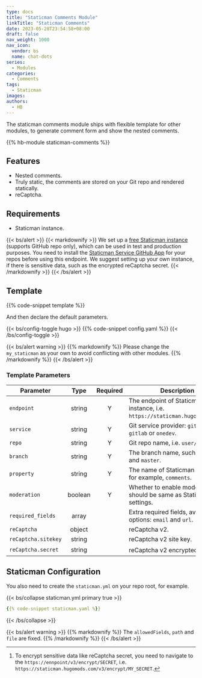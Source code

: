 ```yaml
---
type: docs
title: "Staticman Comments Module"
linkTitle: "Staticman Comments"
date: 2023-05-28T23:54:58+08:00
draft: false
nav_weight: 1000
nav_icon:
  vendor: bs
  name: chat-dots
series:
  - Modules
categories:
  - Comments
tags:
  - Staticman
images:
authors:
  - HB
---
```


The staticman comments module ships with flexible template for other modules, to generate comment form and show the nested comments.

<!--more-->

{{% hb-module staticman-comments %}}

## Features

- Nested comments.
- Truly static, the comments are stored on your Git repo and rendered statically.
- reCaptcha.

## Requirements

- Staticman instance.

{{< bs/alert >}}
{{< markdownify >}}
We set up a [free Staticman instance](https://staticman.hugomods.com/) (supports GitHub repo only), which can be used in test and production purposes.
You need to install the [Staticman Service GitHub App](https://github.com/apps/staticman-service) for your repos before using this endpoint.
We suggest setting up your own instance, if there is sensitive data, such as the encrypted reCaptcha secret.
{{< /markdownify >}}
{{< /bs/alert >}}

## Template

{{% code-snippet template %}}

And then declare the default parameters.

{{< bs/config-toggle hugo >}}
{{% code-snippet config.yaml %}}
{{< /bs/config-toggle >}}

{{< bs/alert warning >}}
{{% markdownify %}}
Please change the `my_staticman` as your own to avoid conflicting with other modules.
{{% /markdownify %}}
{{< /bs/alert >}}

### Template Parameters

| Parameter    |  Type   | Required | Description                                                                 |
| ------------ | :-----: | :------: | --------------------------------------------------------------------------- |
| `endpoint`   | string  |    Y     | The endpoint of Staticman instance, i.e. `https://staticman.hugomods.com/`. |
| `service`    | string  |    Y     | Git service provider: `github`, `gitlab` or `onedev`.                       |
| `repo`       | string  |    Y     | Git repo name, i.e. `user/repo`.                                            |
| `branch`     | string  |    Y     | The branch name, such as `main` and `master`.                               |
| `property`   | string  |    Y     | The name of Staticman property, for example, `comments`.                    |
| `moderation` | boolean |    Y     | Whether to enable moderation, should be same as Staticman settings.         |
| `required_fields` | array |       | Extra required fields, available options: `email` and `url`.                |
| `reCaptcha`  | object  |          | reCaptcha v2.                                                               |
| `reCaptcha.sitekey` | string |    | reCaptcha v2 site key.                                                      |
| `reCaptcha.secret`  | string |    | reCaptcha v2 encrypted[^1] secret.                                          |

[^1]: To encrypt sensitive data like reCaptcha secret, you need to navigate to the `https://ennpoint/v3/encrypt/SECRET`, i.e. `https://staticman.hugomods.com/v3/encrypt/MY_SECRET`.

## Staticman Configuration

You also need to create the `staticman.yml` on your repo root, for example.

{{< bs/collapse staticman.yml primary true >}}
```yaml
{{% code-snippet staticman.yaml %}}
```
{{< /bs/collapse >}}

{{< bs/alert warning >}}
{{% markdownify %}}
The `allowedFields`, `path` and `file` are fixed.
{{% /markdownify %}}
{{< /bs/alert >}}
